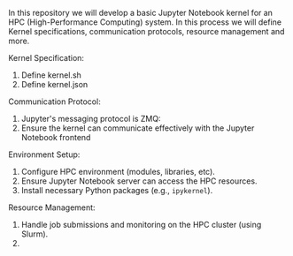 In this repository we will develop a basic Jupyter Notebook kernel for an HPC (High-Performance Computing) system. In this process we will define Kernel specifications, communication protocols, resource management and more.

Kernel Specification:

1. Define kernel.sh
2. Define kernel.json

Communication Protocol:

1. Jupyter's messaging protocol is ZMQ:
2. Ensure the kernel can communicate effectively with the Jupyter Notebook frontend

Environment Setup:

1. Configure HPC environment (modules, libraries, etc).
2. Ensure Jupyter Notebook server can access the HPC resources.
3. Install necessary Python packages (e.g., `ipykernel`).

Resource Management:

1. Handle job submissions and monitoring on the HPC cluster (using Slurm).
2. 
